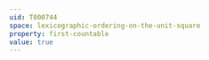 ```yaml
---
uid: T000744
space: lexicographic-ordering-on-the-unit-square
property: first-countable
value: true
---
```


